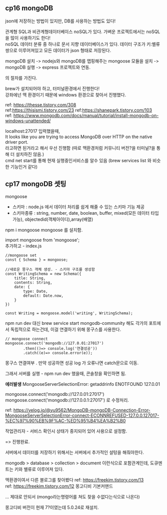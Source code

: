 cp16 mongoDB
---
json에 저장하는 방법이 있지만, DB를 사용하는 방법도 있다!

관계형 SQL과 비관계형데이터베이스 noSQL가 있다. 가벼운 프로젝트에서는 noSQL을 많이 사용하기도 한다!  
noSQL 데이터 분류 중 하나로 문서 지향 데이터베이스가 있다. 데이터 구조가 키:벨류 쌍으로 이루어져있고 모든 데이터가 json 형태로 저장된다. 

mongoDB 설치 -> nodejs와 mongoDB를 맵핑해주는 mongoose 모듈을 설치 -> mongoDB 실행 -> express 프로젝트와 연동.   

의 절차를 가진다. 

brew가 설치되어야 하고, 터미널환경에서 진행한다!    
강좌에넌 맥 환경이기 때문에 windows 환경으로 찾아서 진행했다.   

ref: https://thesse.tistory.com/308  
ref:https://thisismi.tistory.com/23 
ref:https://shanepark.tistory.com/103      
ref: https://www.mongodb.com/docs/manual/tutorial/install-mongodb-on-windows-unattended/

localhost:27017 입력했을때,   
It looks like you are trying to access MongoDB over HTTP on the native driver port.  
라고하면 된거라고 해서 우선 진행함 
(따로 맥환경처럼 커뮤니티 버전?을 터미널?을 통해 더 설치하진 않음.)  
cmd 
net start를 통해 현재 실행중인서비스를 알수 있음 (brew services list 와 비슷한 기능인거 같다)


cp17 mongoDB 셋팅
---
mongoose 
- 스키마 : node.js 에서 데이터 처리를 쉽게 해줄 수 있는 스키마 기능 제공
- 스키마종류 : string, number, date, boolean, buffer, mixed(모든 데이터 타입 가능), objectedid(객체아이디),array(배열)

npm i mongoose
mongoose 를 설치함.  

import mongoose from 'mongoose';   
추가하고 - index.js  

```
//mongoose set
const { Schema } = mongoose;

//새로운 몽구스 객체 생성. - 스키마 구조를 생성함 
const WritingSchema = new Schema({
    title: String,
    contents: String,
    date: {
        type: Date,
        default: Date.now,
    }
})

const Writing = mongoose.model('writing', WritingSchema);
```

npm run dev 대신 brew service start mongodb-community 해도 
각가의 포트에서 독립적으로 하는건데, 이걸 연결하기 위해 몽구스를 사용한다. 

```
// mongoose connect
mongoose.connect('mongodb://127.0.01:27017')
        .then(()=> console.log('연결성공'))
        .catch((e)=> console.error(e));
```

몽구스 연결여부 . 만약 성공하면 성공 log 가 오류나면 catch문으로 이동. 

그래서 서버를 실행 - npm run dev 했을때, 콘솔창을 확인하면 됨. 


**에러발생**
MongooseServerSelectionError: getaddrinfo ENOTFOUND 127.0.01

mongoose.connect('mongodb://127.0.01:27017')
mongoose.connect('mongodb://127.0.0.1:27017') 로 수정처리. 


ref: https://velog.io/@yu9562/MongoDB-mongoDB-Connection-Error-MongooseServerSelectionError-connect-ECONNREFUSED-127.0.0.127017-%EC%97%90%EB%9F%AC-%ED%95%B4%EA%B2%B0


작업관리자 - 서비스 확인시 상태가 중지되어 있어 사용으로 설정함. 

=>  진행완료. 


서버에서 데이터를 저장하기 위해서는 서버에서 추가적인 설텅을 해줘야한다.

mongodb > database > collection > document 
이런식으로 포함관계인데,
도큐멘트는 키와 밸류로 이루어져 있다. 

맥환경이여서 다른 블로그를 찾아봤다
ref: https://freekim.tistory.com/13  
ref: https://freekim.tistory.com/12 몽고디비 기본커맨드  


... 제대로 안되서 (mongo라는명령어를 쳐도 찾을 수없다는식으로 나온다)

몽고디비 버전이 현재 7?이였는데 5.0.24로 재설치.
